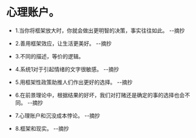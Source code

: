 # 心理账户。

- 1.当你将框架放大时，你就会做出更明智的决策，事实往往如此。 --摘抄

- 2.善用框架效应，让生活更美好。 --摘抄

- 3.不同的描述，等价的逻辑。

- 4.系统1对于引起情绪的文字很敏感。 --摘抄

- 5.用框架性政策助推人们作出更好的选择。 --摘抄

- 6.在前景理论中，根据结果的好坏，我们对打赌还是确定的事的选择也会不同。 --摘抄

- 7.心理账户和沉没成本悖论。 --摘抄

- 8.框架和现实。 --摘抄
